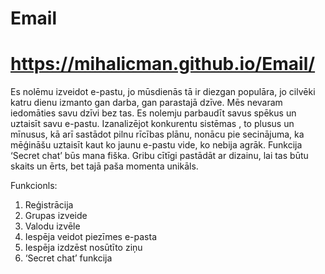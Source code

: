 # Email
# https://mihalicman.github.io/Email/    


Es nolēmu izveidot e-pastu, jo mūsdienās tā ir diezgan populāra, jo cilvēki katru dienu izmanto gan darba, gan parastajā dzīve. Mēs nevaram iedomāties savu dzīvi bez tas. Es nolemju parbaudīt savus spēkus un uztaisīt savu e-pastu. Izanalizējot konkurentu sistēmas , to plusus un mīnusus, kā arī sastādot pilnu rīcības plānu, nonācu pie secinājuma, ka mēģināšu uztaisīt kaut ko jaunu e-pastu vide, ko nebija agrāk. Funkcija ‘Secret chat’ būs mana fiška. Gribu cītīgi pastādāt ar dizainu, lai tas būtu skaits un ērts, bet tajā paša momenta unikāls.

Funkcionls: 
1) Reģistrācija
2) Grupas izveide
3) Valodu izvēle
4) Iespēja veidot piezīmes e-pasta
5) Iespēja izdzēst nosūtīto ziņu
6) ‘Secret chat’ funkcija

